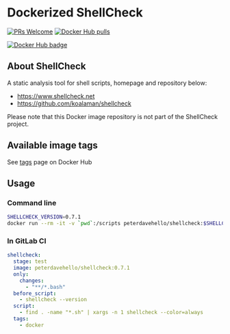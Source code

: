 # Dockerized ShellCheck

[![PRs Welcome](https://img.shields.io/badge/PRs-welcome-brightgreen.svg)](https://github.com/MyDockerfiles/ShellCheck)
[![Docker Hub pulls](https://img.shields.io/docker/pulls/peterdavehello/shellcheck.svg)](https://hub.docker.com/r/peterdavehello/shellcheck/)

[![Docker Hub badge](https://dockeri.co/image/peterdavehello/shellcheck)](https://hub.docker.com/r/peterdavehello/shellcheck/)

## About ShellCheck

A static analysis tool for shell scripts, homepage and repository below:

- <https://www.shellcheck.net>
- <https://github.com/koalaman/shellcheck>

Please note that this Docker image repository is not part of the ShellCheck project.

## Available image tags

See [tags](https://hub.docker.com/r/peterdavehello/shellcheck/tags) page on Docker Hub

## Usage

### Command line

```sh
SHELLCHECK_VERSION=0.7.1
docker run --rm -it -v `pwd`:/scripts peterdavehello/shellcheck:$SHELLCHECK_VERSION shellcheck /scripts/script.sh
```

### In GitLab CI

```yaml
shellcheck:
  stage: test
  image: peterdavehello/shellcheck:0.7.1
  only:
    changes:
      - "**/*.bash"
  before_script:
    - shellcheck --version
  script:
    - find . -name "*.sh" | xargs -n 1 shellcheck --color=always
  tags:
    - docker
```

